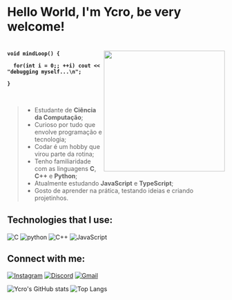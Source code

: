 # Hello World, I'm Ycro, be very welcome!
#

<img align="right" alt="" src="https://media1.tenor.com/m/pjNvammO-LQAAAAd/frieren-anime-frieren-elf.gif" width="280px">
<p><strong><code>void mindLoop() {<br>
&nbsp;&nbsp;for(int i = 0;; ++i) cout << "debugging myself...\n";<br>
}
</code></strong></p>

<br>

> * Estudante de **Ciência da Computação**;
> * Curioso por tudo que envolve programação e tecnologia;
> * Codar é um hobby que virou parte da rotina;
> * Tenho familiaridade com as linguagens **C**, **C++** e **Python**;
> * Atualmente estudando **JavaScript** e **TypeScript**;
> * Gosto de aprender na prática, testando ideias e criando projetinhos.

<h2>Technologies that I use:</h2>

<div style="display: inline_block">
    <img align="center" alt="C" src="https://img.shields.io/badge/C-00599C?style=for-the-badge&logo=c&logoColor=white"/>
    <img align="center" alt="python" src="https://img.shields.io/badge/Python-3776AB?style=for-the-badge&logo=python&logoColor=white"/>
    <img align="center" alt="C++" src="https://img.shields.io/badge/C%2B%2B-00599C?style=for-the-badge&logo=c%2B%2B&logoColor=white"/>
    <img align="center" alt="JavaScript" src="https://img.shields.io/badge/JavaScript-F7DF1E?style=for-the-badge&logo=javascript&logoColor=black"/>
</div>

## Connect with me:

[![Instagram](https://img.shields.io/badge/Instagram-E4405F?style=for-the-badge&logo=instagram&logoColor=white)](https://www.instagram.com/ycrooxz_/)
[![Discord](https://img.shields.io/badge/Discord-7289DA?style=for-the-badge&logo=discord&logoColor=white)](https://discord.com/users/1262235513721716797)
[![Gmail](https://img.shields.io/badge/Gmail-D14836?style=for-the-badge&logo=gmail&logoColor=white)](mailto:ycromarques12@gmail.com)


![Ycro's GitHub stats](https://github-readme-stats.vercel.app/api?username=YcroMqz&show_icons=true&theme=dracula)
![Top Langs](https://github-readme-stats.vercel.app/api/top-langs/?username=YcroMqz&layout=compact&langs_count=4&theme=dracula)
